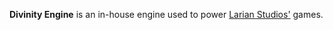 **Divinity Engine** is an in-house engine used to power [Larian Studios'](https://larian.com/) games.
